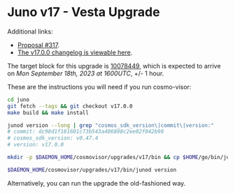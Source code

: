 # Juno v17 - Vesta Upgrade

Additional links:

- [Proposal #317](https://www.mintscan.io/juno/proposals/317).
- [The v17.0.0 changelog is viewable here](https://github.com/CosmosContracts/juno/releases/tag/v17.0.0).

The target block for this upgrade is [10078449](https://www.mintscan.io/juno/blocks/10078449), which is expected to arrive on _Mon September 18th, 2023 at 1600UTC_, +/- 1 hour.

These are the instructions you will need if you run cosmo-visor:

```bash
cd juno
git fetch --tags && git checkout v17.0.0
make build && make install

junod version --long | grep "cosmos_sdk_version\|commit\|version:"
# commit: dc98d1f181601c73b543a406898c2ee02f042b90
# cosmos_sdk_version: v0.47.4
# version: v17.0.0 

mkdir -p $DAEMON_HOME/cosmovisor/upgrades/v17/bin && cp $HOME/go/bin/junod $DAEMON_HOME/cosmovisor/upgrades/v17/bin

$DAEMON_HOME/cosmovisor/upgrades/v17/bin/junod version
```

Alternatively, you can run the upgrade the old-fashioned way.

